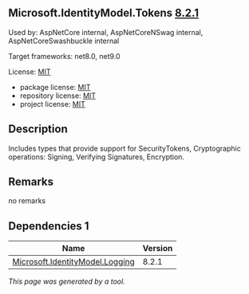 Microsoft.IdentityModel.Tokens [8.2.1](https://www.nuget.org/packages/Microsoft.IdentityModel.Tokens/8.2.1)
--------------------

Used by: AspNetCore internal, AspNetCoreNSwag internal, AspNetCoreSwashbuckle internal

Target frameworks: net8.0, net9.0

License: [MIT](../../../../licenses/mit) 

- package license: [MIT](https://licenses.nuget.org/MIT) 
- repository license: [MIT](https://github.com/AzureAD/azure-activedirectory-identitymodel-extensions-for-dotnet) 
- project license: [MIT](https://github.com/AzureAD/azure-activedirectory-identitymodel-extensions-for-dotnet) 

Description
-----------
Includes types that provide support for SecurityTokens, Cryptographic operations: Signing, Verifying Signatures, Encryption.

Remarks
-----------
no remarks


Dependencies 1
-----------

|Name|Version|
|----------|:----|
|[Microsoft.IdentityModel.Logging](../../../../packages/nuget.org/microsoft.identitymodel.logging/8.2.1)|8.2.1|

*This page was generated by a tool.*
